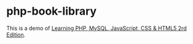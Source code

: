 # php-book-library

This is a demo of [Learning PHP, MySQL, JavaScript, CSS & HTML5 2rd Edition](http://lpmj.net/2rdedition/).

